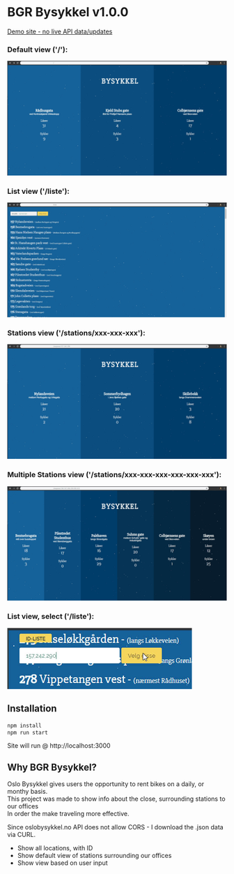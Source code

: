 # BGR Bysykkel  v1.0.0
[Demo site - no live API data/updates](http://bysykkel.ispwbv003.axpa.no/)


### Default view ('/'):
![alt text](https://github.com/dagthomas/bgrbysykkel/raw/master/readme/default_site.jpg "Default Site")

### List view ('/liste'):
![alt text](https://github.com/dagthomas/bgrbysykkel/raw/master/readme/list_of_stations.jpg "List of Stations")

### Stations view ('/stations/xxx-xxx-xxx'):
![alt text](https://github.com/dagthomas/bgrbysykkel/raw/master/readme/selected_stations.jpg "Selected Stations")

### Multiple Stations view ('/stations/xxx-xxx-xxx-xxx-xxx-xxx'):
![alt text](https://github.com/dagthomas/bgrbysykkel/raw/master/readme/multiple_stations.jpg "Multiple Stations")

### List view, select ('/liste'):
![alt text](https://github.com/dagthomas/bgrbysykkel/raw/master/readme/select.jpg "Select")

## Installation

```shell
npm install
npm run start
```

Site will run @ http://localhost:3000

## Why BGR Bysykkel?

Oslo Bysykkel gives users the opportunity to rent bikes on a daily, or monthy basis.<br> 
This project was made to show info about the close, surrounding stations to our offices <br>
In order the make traveling more effective.<br>

Since oslobysykkel.no API does not allow CORS - I download the .json data via CURL.<br>

 * Show all locations, with ID
 * Show default view of stations surrounding our offices
 * Show view based on user input
 <br>
